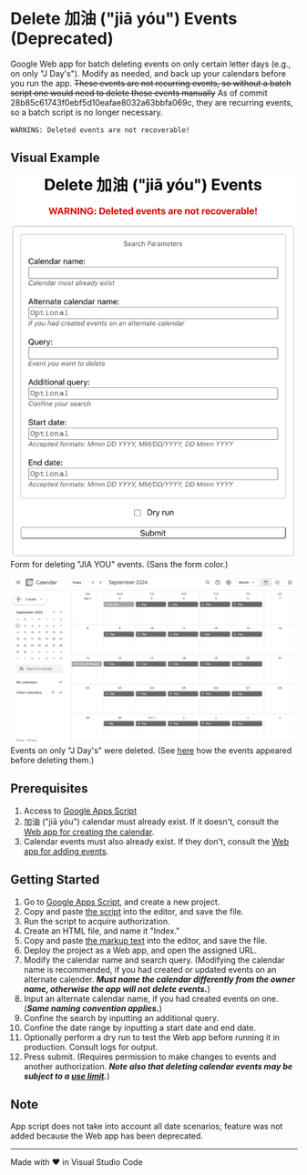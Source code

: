# Delete 加油 ("jiā yóu") Events (Deprecated)

Google Web app for batch deleting events on only certain letter days (e.g., on only "J Day's"). Modify as needed, and back up your calendars before you run the app. ~~These events are not recurring events, so without a batch script one would need to delete these events manually~~ As of commit 28b85c61743f0ebf5d10eafae8032a63bbfa069c, they are recurring events, so a batch script is no longer necessary.

```
WARNING: Deleted events are not recoverable!
```

## Visual Example

<img src="screenshots/calendarForm.png" alt="screenshot of calendar form" width="500"><br>Form for deleting "JIA YOU" events. (Sans the form color.)

<img src="screenshots/calendar.png" alt="screenshot of calendar" width="800"><br>Events on only "J Day's" were deleted. (See [here](https://github.com/saegl5/jiayou_update_events) how the events appeared before deleting them.)

## Prerequisites

1. Access to [Google Apps Script](https://script.google.com/)
2. 加油 ("jiā yóu") calendar must already exist. If it doesn't, consult the [Web app for creating the calendar](https://github.com/saegl5/jiayou_create_calendar).
3. Calendar events must also already exist. If they don't, consult the [Web app for adding events](https://github.com/saegl5/jiayou_add_events).

## Getting Started

1. Go to [Google Apps Script](https://script.google.com/), and create a new project.
2. Copy and paste [the script](./Code.gs) into the editor, and save the file.
3. Run the script to acquire authorization.
4. Create an HTML file, and name it "Index."
5. Copy and paste [the markup text](./Index.html) into the editor, and save the file.
6. Deploy the project as a Web app, and open the assigned URL.
7. Modify the calendar name and search query. (Modifying the calendar name is recommended, if you had created or updated events on an alternate calender. **_Must name the calendar differently from the owner name, otherwise the app will not delete events._**)
8. Input an alternate calendar name, if you had created events on one. (**_Same naming convention applies._**)
9. Confine the search by inputting an additional query.
10. Confine the date range by inputting a start date and end date.
11. Optionally perform a dry run to test the Web app before running it in production. Consult logs for output.
12. Press submit. (Requires permission to make changes to events and another authorization. **_Note also that deleting calendar events may be subject to a [use limit](https://support.google.com/a/answer/2905486?hl=en)._**)

## Note

App script does not take into account all date scenarios; feature was not added because the Web app has been deprecated.

<hr>
Made with &heartsuit; in Visual Studio Code
